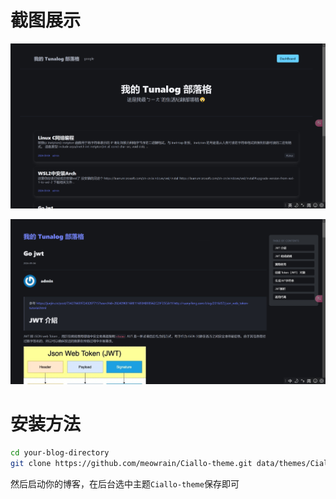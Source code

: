 # 截图展示

![](doc/imgs/1.png)

![](doc/imgs/2.png)


# 安装方法


```bash
cd your-blog-directory
git clone https://github.com/meowrain/Ciallo-theme.git data/themes/Ciallo-theme
```

然后启动你的博客，在后台选中主题`Ciallo-theme`保存即可